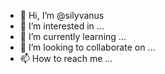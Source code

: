 - 👋 Hi, I’m @silyvanus
- 👀 I’m interested in ...
- 🌱 I’m currently learning ...
- 💞️ I’m looking to collaborate on ...
- 📫 How to reach me ...

<!---
silyvanus/silyvanus is a ✨ special ✨ repository because its `README.md` (this file) appears on your GitHub profile.
You can click the Preview link to take a look at your changes.
--->
